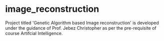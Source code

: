 # image_reconstruction
Project titled 'Genetic Algorithm based Image reconstruction' is developed under the guidance of Prof. Jebez Christopher as per the pre-requisite of course Artifcial Intelligence.
